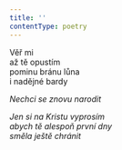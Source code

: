 ```yaml
---
title: ''
contentType: poetry
---
```


<section>

Věř mi  
až tě opustím  
pominu bránu lůna  
i nadějné bardy

_Nechci se znovu narodit_

</section>

<section>

_Jen si na Kristu vyprosím  
abych tě alespoň první dny  
směla ještě chránit_

</section>
